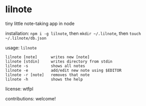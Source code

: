 # lilnote

tiny little note-taking app in node

installation: `npm i -g lilnote`, then `mkdir ~/.lilnote`, then `touch ~/.lilnote/db.json`

usage: `lilnote`

```shell
lilnote [note]      writes new [note]
lilnote [stdin]     writes directory from stdin
lilnote -s          shows all notes
lilnote -e          add/edit new note using $EDITOR
lilnote -r [note]   removes that note
lilnote -h          shows the help
```

license: wtfpl

contributions: welcome!

